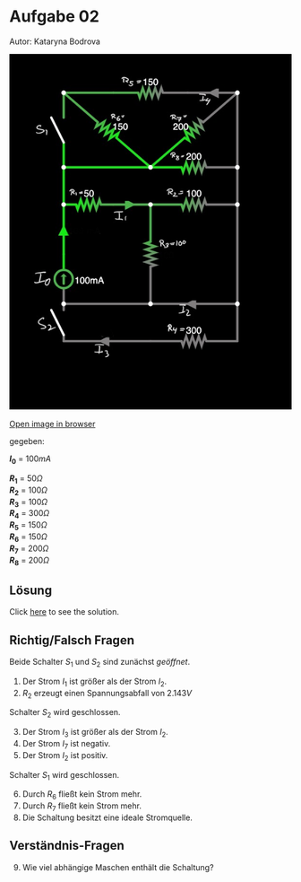# Aufgabe 02

Autor: Kataryna Bodrova

![Circuit - State 0](./circuit-20230112-1355.jpg)

[Open image in browser](./circuit-20230112-1355.jpg)

gegeben:

**$I_0$** = $100mA$

**$R_1$** = $50 \Omega$ \
**$R_2$** = $100 \Omega$ \
**$R_3$** = $100 \Omega$ \
**$R_4$** = $300 \Omega$ \
**$R_5$** = $150 \Omega$ \
**$R_6$** = $150 \Omega$ \
**$R_7$** = $200 \Omega$ \
**$R_8$** = $200 \Omega$

## Lösung

Click [here](./solution.md) to see the solution.

## Richtig/Falsch Fragen

Beide Schalter $S_1$ und $S_2$ sind zunächst _geöffnet_.

1. Der Strom $I_1$ ist größer als der Strom $I_2$.
1. $R_2$ erzeugt einen Spannungsabfall von $2.143V$

Schalter $S_2$ wird geschlossen.

3. Der Strom $I_3$ ist größer als der Strom $I_2$.
1. Der Strom $I_7$ ist negativ.
1. Der Strom $I_2$ ist positiv.

Schalter $S_1$ wird geschlossen.

6. Durch $R_6$ fließt kein Strom mehr.
1. Durch $R_7$ fließt kein Strom mehr.
1. Die Schaltung besitzt eine ideale Stromquelle.

## Verständnis-Fragen

9. Wie viel abhängige Maschen enthält die Schaltung?
